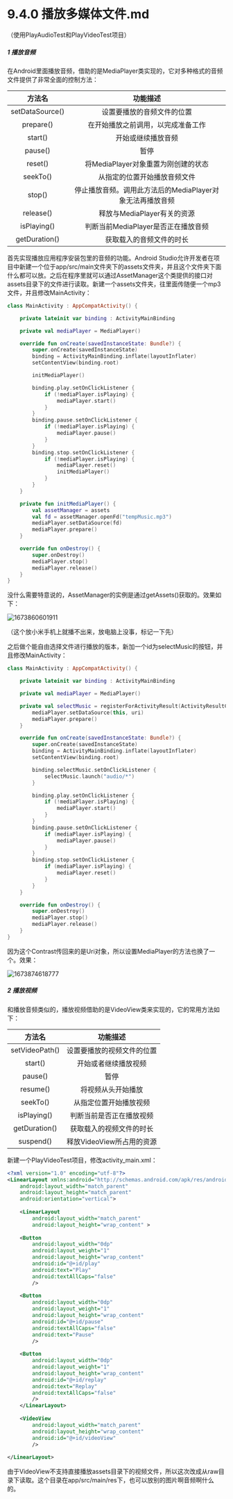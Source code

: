 # 9.4.0 播放多媒体文件.md

（使用PlayAudioTest和PlayVideoTest项目）

##### 1 播放音频

在Android里面播放音频，借助的是MediaPlayer类实现的，它对多种格式的音频文件提供了非常全面的控制方法：

|     方法名     |                         功能描述                         |
| :-------------: | :-------------------------------------------------------: |
| setDataSource() |                设置要播放的音频文件的位置                |
|    prepare()    |            在开始播放之前调用，以完成准备工作            |
|     start()     |                    开始或继续播放音频                    |
|     pause()     |                           暂停                           |
|     reset()     |            将MediaPlayer对象重置为刚创建的状态            |
|    seekTo()    |               从指定的位置开始播放音频文件               |
|     stop()     | 停止播放音频。调用此方法后的MediaPlayer对象无法再播放音频 |
|    release()    |                释放与MediaPlayer有关的资源                |
|   isPlaying()   |            判断当前MediaPlayer是否正在播放音频            |
|  getDuration()  |                 获取载入的音频文件的时长                 |

首先实现播放应用程序安装包里的音频的功能。Android Studio允许开发者在项目中新建一个位于app/src/main文件夹下的assets文件夹，并且这个文件夹下面什么都可以放。之后在程序里就可以通过AssetManager这个类提供的接口对assets目录下的文件进行读取。新建一个assets文件夹，往里面传随便一个mp3文件，并且修改MainActivity：

```kotlin
class MainActivity : AppCompatActivity() {

    private lateinit var binding : ActivityMainBinding

    private val mediaPlayer = MediaPlayer()

    override fun onCreate(savedInstanceState: Bundle?) {
        super.onCreate(savedInstanceState)
        binding = ActivityMainBinding.inflate(layoutInflater)
        setContentView(binding.root)

        initMediaPlayer()

        binding.play.setOnClickListener {
            if (!mediaPlayer.isPlaying) {
                mediaPlayer.start()
            }
        }
        binding.pause.setOnClickListener {
            if (!mediaPlayer.isPlaying) {
                mediaPlayer.pause()
            }
        }
        binding.stop.setOnClickListener {
            if (!mediaPlayer.isPlaying) {
                mediaPlayer.reset()
                initMediaPlayer()
            }
        }
    }

    private fun initMediaPlayer() {
        val assetManager = assets
        val fd = assetManager.openFd("tempMusic.mp3")
        mediaPlayer.setDataSource(fd)
        mediaPlayer.prepare()
    }

    override fun onDestroy() {
        super.onDestroy()
        mediaPlayer.stop()
        mediaPlayer.release()
    }
}
```

没什么需要特意说的，AssetManager的实例是通过getAssets()获取的。效果如下：

![1673860601911](image/9.4.0播放多媒体文件/1673860601911.png)

（这个放小米手机上就播不出来，放电脑上没事，标记一下先）

之后做个能自由选择文件进行播放的版本，新加一个id为selectMusic的按钮，并且修改MainActivity：

```kotlin
class MainActivity : AppCompatActivity() {

    private lateinit var binding : ActivityMainBinding

    private val mediaPlayer = MediaPlayer()

    private val selectMusic = registerForActivityResult(ActivityResultContracts.GetContent()) { uri ->
        mediaPlayer.setDataSource(this, uri)
        mediaPlayer.prepare()
    }

    override fun onCreate(savedInstanceState: Bundle?) {
        super.onCreate(savedInstanceState)
        binding = ActivityMainBinding.inflate(layoutInflater)
        setContentView(binding.root)

        binding.selectMusic.setOnClickListener {
            selectMusic.launch("audio/*")
        }

        binding.play.setOnClickListener {
            if (!mediaPlayer.isPlaying) {
                mediaPlayer.start()
            }
        }
        binding.pause.setOnClickListener {
            if (mediaPlayer.isPlaying) {
                mediaPlayer.pause()
            }
        }
        binding.stop.setOnClickListener {
            if (mediaPlayer.isPlaying) {
                mediaPlayer.reset()
            }
        }
    }

    override fun onDestroy() {
        super.onDestroy()
        mediaPlayer.stop()
        mediaPlayer.release()
    }
}
```

因为这个Contrast传回来的是Uri对象，所以设置MediaPlayer的方法也换了一个。效果：

![1673874618777](image/9.4.0播放多媒体文件/1673874618777.png)

##### 2 播放视频

和播放音频类似的，播放视频借助的是VideoView类来实现的，它的常用方法如下：

|     方法名     |          功能描述          |
| :------------: | :------------------------: |
| setVideoPath() | 设置要播放的视频文件的位置 |
|    start()    |    开始或者继续播放视频    |
|    pause()    |            暂停            |
|    resume()    |     将视频从头开始播放     |
|    seekTo()    |   从指定位置开始播放视频   |
|  isPlaying()  |  判断当前是否正在播放视频  |
| getDuration() |  获取载入的视频文件的时长  |
|   suspend()   | 释放VideoView所占用的资源 |

新建一个PlayVideoTest项目，修改activity_main.xml：

```xml
<?xml version="1.0" encoding="utf-8"?>
<LinearLayout xmlns:android="http://schemas.android.com/apk/res/android"
    android:layout_width="match_parent"
    android:layout_height="match_parent"
    android:orientation="vertical">
  
    <LinearLayout
        android:layout_width="match_parent"
        android:layout_height="wrap_content" >
      
    <Button
        android:layout_width="0dp"
        android:layout_weight="1"
        android:layout_height="wrap_content"
        android:id="@+id/play"
        android:text="Play"
        android:textAllCaps="false"
        />
  
    <Button
        android:layout_width="0dp"
        android:layout_weight="1"
        android:layout_height="wrap_content"
        android:id="@+id/pause"
        android:textAllCaps="false"
        android:text="Pause"
        />
  
    <Button
        android:layout_width="0dp"
        android:layout_weight="1"
        android:layout_height="wrap_content"
        android:id="@+id/replay"
        android:text="Replay"
        android:textAllCaps="false"
        />
    </LinearLayout>
  
    <VideoView
        android:layout_width="match_parent"
        android:layout_height="wrap_content"
        android:id="@+id/videoView"
        />
  
</LinearLayout>
```

由于VideoView不支持直接播放assets目录下的视频文件，所以这次改成从raw目录下读取。这个目录在app/src/main/res下，也可以放别的图片啊音频啊什么的。
